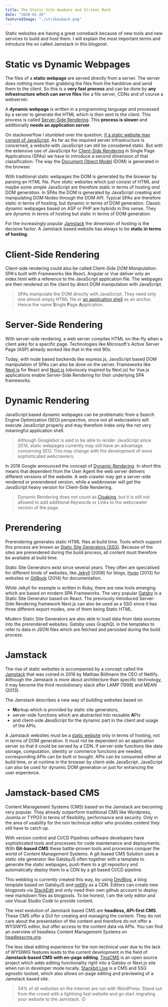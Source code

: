 ```yaml
---
title: The Static Site Awakens and Strikes Back
date: "2020-01-26"
featuredImage: "./strikesback.png"
---
```


Static websites are having a great comeback because of new tools and new services to build and host them.
I will explain the most important terms and introduce the so called Jamstack in this blogpost.

<!-- end -->

# <a name="static"></a>Static vs Dynamic Webpages

The files of a **static webpage** are served directly from a server.
The server does nothing more than grabbing the files from the harddrive and send them to the client.
So this is a **very fast process** and can be done by **any infrastructure which can serve files** like a file server, CDNs and of course a webserver.

A **dynamic webpage** is written in a programming language and processed by a server to generate the HTML which is then sent to the client.
This process is called [Server-Side Rendering](#ssr).
This **process is slower** and additionally **needs an application server**.

On stackoverflow I stumbled over the question, [if a static website may consist of JavaScript](https://stackoverflow.com/questions/44458712/can-a-static-website-consist-of-javascript).
As far as the required server infrastructure is concerned, a website with JavaScript can still be considered static.
But with the extensive use of JavaScript for [Client-Side Rendering](#csr) in Single Page Applications (SPAs) we have to introduce a second dimension of that classification: The way the [Document Object Model](https://developer.mozilla.org/en-US/docs/Web/API/Document_Object_Model) (DOM) is generated in the browser.

With traditional static webpages the DOM is generated by the browser by parsing an HTML file.
_Pure static_ websites which just consist of HTML and maybe some _simple_ JavaScript are therefore static in terms of hosting _and_ DOM generation.
In SPAs the DOM is generated by JavaScript creating and manipulating DOM Nodes through the DOM API.
Typical SPAs are therefore static in terms of hosting, but dynamic in terms of DOM generation.
Classic dynamic webpages based on ASP or PHP are hybrids in this sense.
They are dynamic in terms of hosting but static in terms of DOM generation.

For the increasingly popular [Jamstack](#jam) the dimension of hosting is the decisive factor.
A Jamstack based website has always to be **static in terms of hosting**.

# <a name="csr"></a>Client-Side Rendering

Client-side rendering could also be called Client-Side _DOM Manipulation_.
SPA's built with Frameworks like React, Angular or Vue deliver only an index.html with a reference to the JavaScript application file.
The webpages are then rendered on the client by direct DOM manipulation with JavaScript.

> SPAs manipulate the DOM directly with JavaScript.
> They need only one almost empty HTML file or [an application shell](https://developers.google.com/web/fundamentals/architecture/app-shell) as an anchor.
> Hence the name **S**ingle **P**age **A**pplication.

# <a name="ssr"></a>Server-Side Rendering

With server-side rendering, a web server compiles HTML on-the-fly when a client asks for a specific page.
Technologies like Microsoft's Active Server Page (ASP) already worked like that in the mid 90s.

Today, with node based backends like express.js, JavaScript based DOM manipulation of SPAs can also be done on the server. Frameworks like [Next.js](https://nextjs.org/) for React and [Nuxt.js](https://nuxtjs.org/) (obviously inspired by Next.js) for Vue.js applications enable Server-Side Rendering for their underlying SPA frameworks.

# Dynamic Rendering

JavaScript based dynamic webpages can be problematic from a Search Engine Optimization (SEO) perspective, since not all webcrawlers will execute JavaScript properly and may therefore index only the not very meaningful application shell.

> Although Googlebot is said to be able to render JavaScript since 2014, static webpages currently may still have an advantage concerning SEO.
> This may change with the development of more sophisticated webcrawlers.

In 2018 Google announced the concept of [Dynamic Rendering](https://developers.google.com/search/docs/guides/dynamic-rendering#implement).
In short this means that dependent from the User Agent the web server delivers different versions of the website.
A web crawler may get a server-side rendered or prerendered version, while a webbrowser will get the JavaScript heavy version for Client-Side Rendering.

> Dynamic Rendering does not count as [Cloaking](https://en.wikipedia.org/wiki/Cloaking), but it is still not allowed to add additional Keywords or Links to the webcrawler version of the page.

# Prerendering

Prerendering generates static HTML files at build time.
Tools which support this process are known as [Static Site Generators (SSG)](https://www.keycdn.com/support/static-site-generator).
Because of the sites are prerendered during the build process, all content must therefore be available at build time.

Static Site Generators exist since several years.
They often are specialised for different kinds of websites, like [Jekyll](https://jekyllrb.com/) (2008) for blogs, [Hugo](https://gohugo.io/) (2013) for websites or [GitBook](https://www.gitbook.com/) (2014) for documentation.

While Jekyll for example is written in Ruby, there are new tools emerging which are based on modern SPA Frameworks.
The very popular [Gatsby](https://www.gatsbyjs.org/) is a Static Site Generator based on React.
The previously introduced Server-Side Rendering framework Next.js can also be used as a SSG since it has three different export modes, one of them being Static HTML.

Modern Static Site Generators are also able to load data from data sources into the prerendered websites.
Gatsby uses GraphQL in the templates to refer to data in JSON files which are fetched and persisted during the build process.

# <a name="jamstack"></a>Jamstack

The rise of static websites is accompanied by a concept called the [Jamstack](https://jamstack.org/) that was coined in 2016 by Mathias Biillmann the CEO of Netlify.
Although the Jamstack is more about architecture than specific technology, it may become the third revolutionary stack after LAMP (1998) and MEAN (2013).

The Jamstack describes a new way of building websites based on

-   **M**arkup which is provided by static site generators,
-   server-side functions which are abstracted into reusable **A**PIs
-   and client-side **J**avaScript for the dynamic part in the client and usage of the APIs.

A Jamstack websites must be a [static website](#static) only in terms of hosting, not in terms of DOM generation.
It must not be dependent on an application server so that it could be served by a CDN.
If server-side functions like data storage, computation, identity or commerce functions are needed, corresponding APIs can be built or bought.
APIs can be consumed either at build time, or at runtime in the browser by client-side JavaScript.
JavaScript can also be used for dynamic DOM generation or just for enhancing the user experience.

# Jamstack-based CMS

Content Management Systems (CMS) based on the Jamstack are becoming very popular.
They already outperform traditional CMS like Wordpress, Joomla or TYPO3 in terms of flexibility, performance and security.
Only in the area of usability for the non technical editor who provides content they still have to catch up.

With version control and CI/CD Pipelines software developers have sophisticated tools and processes for code maintenance and deployments.
With **Git-based CMS** these battle-proven tools and processes conquer the world of Content Management Systems.
A git-based CMS Solution uses a static site generator like GatsbyJS often together with a template to generate the static webpages, push them to a git repository and automatically deploy them to a CDN by a git based CI/CD pipeline.

This webblog is currently created this way, by using [DevBlog](https://ryanfitzgerald.github.io/devblog/), a blog template based on GatsbyJS and [netlify](https://netlify.com) as a CDN.
Editors can create new blogposts via [StackEdit](https://stackedit.io/) and only need their own github account to deploy new markdown files as blogposts. To be honest, I am the only editor and use Visual Studio Code to provide content.

The next evolution of Jamstack based CMS are **headless, API-first CMS**.
These CMS offer a GUI for creating and managing the content.
They do not care about the presentation of the content and therefore do not offer a WYSIWYG editor, but offer access to the content data via APIs. You can find an overview of headless Content Management Systems on [headlesscms.org](https://headlesscms.org/).

The less ideal editing experience for the non-technical user due to the lack of WYSIWIG features leads to the current development in the field of **Jamstack-based CMS with on-page editing**.
[TinaCMS](https://tinacms.org) is an open source project which adds editing functionality right into a Gatsby or Next.js site when run in developer mode locally.
[Stackbit Live](https://www.stackbit.com/) is a CMS and SSG agnostic toolset, which also allows on-page editing and previewing of a Jamstack based site.

> 34% of all websites on the internet are run with WordPress. Stand out from the crowd with a lightning fast website and go start migrating your website to the Jamstack. :D
